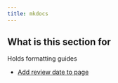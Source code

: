 ```yaml
---
title: mkdocs
---
```


## What is this section for

Holds formatting guides

* [Add review date to page](add-review-date-to-page.md)